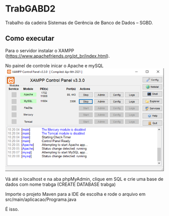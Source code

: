 # TrabGABD2

Trabalho da cadeira Sistemas de Gerência de Banco de Dados – SGBD.

## Como executar

Para o servidor instalar o XAMPP (https://www.apachefriends.org/pt_br/index.html).

No painel de controle inicar o Apache e mySQL
![Painel de controle XAMPP](painel_controle.png)

Vá até o localhost e na aba phpMyAdmin, clique em SQL e crie uma base de dados com nome trabga (CREATE DATABASE trabga)

Importe o projeto Maven para a IDE de escolha e rode o arquivo em src/main/aplicacao/Programa.java

É isso.
